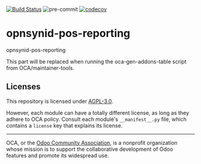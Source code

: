 [![Build Status](https://travis-ci.com/open-synergy/opnsynid-pos-reporting.svg?branch=8.0)](https://travis-ci.com/open-synergy/opnsynid-pos-reporting)
![pre-commit](https://github.com/open-synergy/opnsynid-pos-reporting/actions/workflows/pre-commit.yml/badge.svg)
[![codecov](https://codecov.io/gh/open-synergy/opnsynid-pos-reporting/branch/8.0/graph/badge.svg)](https://codecov.io/gh/open-synergy/opnsynid-pos-reporting)

<!-- /!\ do not modify above this line -->

# opnsynid-pos-reporting

opnsynid-pos-reporting

<!-- /!\ do not modify below this line -->

<!-- prettier-ignore-start -->

[//]: # (addons)

This part will be replaced when running the oca-gen-addons-table script from OCA/maintainer-tools.

[//]: # (end addons)

<!-- prettier-ignore-end -->

## Licenses

This repository is licensed under [AGPL-3.0](LICENSE).

However, each module can have a totally different license, as long as they adhere to OCA
policy. Consult each module's `__manifest__.py` file, which contains a `license` key
that explains its license.

----

OCA, or the [Odoo Community Association](http://odoo-community.org/), is a nonprofit
organization whose mission is to support the collaborative development of Odoo features
and promote its widespread use.
